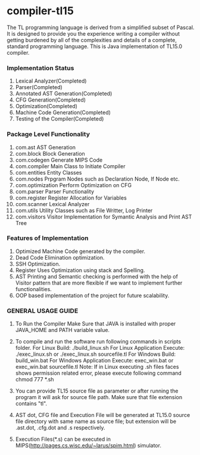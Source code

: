 # compiler-tl15
The TL programming language is derived from a simplified subset of Pascal. It is designed to provide you the experience writing a compiler without getting
burdened by all of the complexities and details of a complete, standard programming language. This is Java implementation of TL15.0 compiler.


### Implementation Status
1. Lexical Analyzer(Completed)
2. Parser(Completed)
3. Annotated AST Generation(Completed)
4. CFG Generation(Completed)
5. Optimization(Completed)
6. Machine Code Generation(Completed)
7. Testing of the Compiler(Completed)

### Package Level Functionality
1. com.ast AST Generation
2. com.block Block Generation
3. com.codegen Generate MIPS Code
4. com.compiler Main Class to Initiate Compiler
5. com.entities Entity Classes
6. com.nodes Prpgram Nodes such as Declaration Node, If Node etc.
7. com.optimization Perform Optimization on CFG
8. com.parser Parser Functionality
9. com.register Register Allocation for Variables
10. com.scanner Lexical Analyzer
11. com.utils Utility Classes such as File Writter, Log Printer
12. com.visitors Visitor Implementation for Symantic Analysis and Print AST Tree


### Features of Implementation
1. Optimized Machine Code generated by the compiler.
2. Dead Code Elimination optimization.
3. SSH Optimization.
4. Register Uses Optimization using stack and Spelling.
5. AST Printing and Semantic checking is performed with the help of Visitor pattern that are more flexible if we want to implement further functionalities.
6. OOP based implementation of the project for future scalability.


### GENERAL USAGE GUIDE
1. To Run the Compiler Make Sure that JAVA is installed with proper JAVA_HOME and PATH variable value.

2. To compile and run the software run following commands in scripts folder.
For Linux Build:
./build_linux.sh
For Linux Application Execute:
./exec_linux.sh
or
./exec_linux.sh sourcefile.tl
For Windows Build:
build_win.bat
For Windows Application Execute:
exec_win.bat
or
exec_win.bat sourcefile.tl
Note: If in Linux executing .sh files faces shows permission related error, please execute following command
chmod 777 *.sh

3. You can provide TL15 source file as parameter or after running the program it will ask for source file path. Make sure that file extension contains "tl".

4. AST dot, CFG file and Execution File will be generated at TL15.0 source file directory with same name as source file; but extension will be .ast.dot, .cfg.dot and .s respectively.

5. Execution Files(*.s) can be executed in MIPS(http://pages.cs.wisc.edu/~larus/spim.html) simulator.

